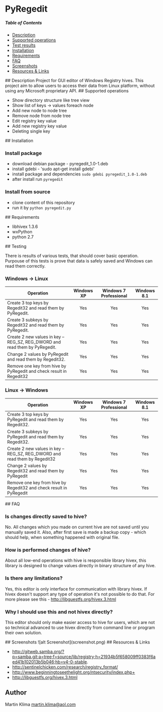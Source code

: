 # PyRegedit

##### Table of Contents  
* [Description](#description)  
* [Supported operations](#operations)  
* [Test results](#testing)  
* [Installation](#install)  
* [Requirements](#requirements)  
* [FAQ](#faq) 
* [Screenshots](#screenshots)  
* [Resources & Links](#resources_links)  

<a name="description"/>
## Description
Project for GUI editor of Windows Registry hives.
This project aim to allow users to access their data from Linux platform,
without using any Microsoft proprietary API.

<a name="operations"/>
## Supported operations

* Show directory structure like tree view
* Show list of keys -> values foreach node
* Add new node to node tree
* Remove node from node tree
* Edit registry key value
* Add new registry key value
* Deleting single key

<a name="install"/>
## Installation

### Install package

* download debian package - pyregedit_1.0-1.deb
* install gdebi - 'sudo apt-get install gdebi'
* install package and dependencies `sudo gdebi pyregedit_1.0-1.deb`
* after install run `pyregedit`

### Install from source

* clone content of this repository
* run it by `python pyregedit.py`

<a name="requirements"/>
## Requirements

* libhivex 1.3.6
* wxPython
* python 2.7

<a name="testing"/>
## Testing

There is results of various tests, that should cover basic operation. Purpouse
of this tests is prove that data is safely saved and Windows can read them correctly.


### Windows -> Linux

| Operation | Windows XP | Windows 7 Professional | Windows 8.1 |
| ------------- |:-----------:|:-------------:|:-----------:|
| Create 3 top keys by Regedit32 and read them by PyRegedit. | Yes | Yes | Yes | Yes |
| Create 3 subkeys by Regedit32 and read them by PyRegedit.	 | Yes | Yes | Yes | Yes |
| Create 2 new values in key  – REG_SZ, REG_DWORD and read them by PyRegedit. | Yes | Yes | Yes | Yes |
| Change 2 values by PyRegedit and read them by Regedit32. | Yes | Yes | Yes | Yes |
| Remove one key from hive by PyRegedit and check result in Regedit32 | Yes | Yes | Yes | Yes |

### Linux -> Windows

| Operation | Windows XP | Windows 7 Professional | Windows 8.1 |
| ------------- |:-----------:|:-------------:|:-----------:|
| Create 3 top keys by PyRegedit and read them by Regedit32. | Yes | Yes | Yes | Yes |
| Create 3 subkeys by PyRegedit and read them by Regedit32.	 | Yes | Yes | Yes | Yes |
| Create 2 new values in key  – REG_SZ, REG_DWORD and read them by Regedit32 | Yes | Yes | Yes | Yes |
| Change 2 values by Regedit32 and read them by PyRegedit | Yes | Yes | Yes | Yes |
| Remove one key from hive by Regedit32 and check result in PyRegedit | Yes | Yes | Yes | Yes |

<a name="faq">
## FAQ

### Is changes directly saved to hive?

No. All changes which you made on current hive are not saved until you
manually saved it. Also, after first save is made a backup copy - which
should help, when something happened with original file.

### How is performed changes of hive?

About all low-end operations with hive is responsible library hivex,
this library is designed to change values directly in binary structure of
any hive.

### Is there any limitations?

Yes, this editor is only interface for communication with library hivex. If
hivex doesn't support any type of operation it's not possible to do that. For
more please see this - http://libguestfs.org/hivex.3.html



### Why I should use this and not hivex directly?

This editor should only make easier access to hive for users, which are not
so technical advanced to use hivex directly from command line or program their
own solution.

<a name="screenshots"/>
## Screenshots
![alt Screenshot](screenshot.png)

<a name="resources_links"/>
## Resources & Links

* http://gitweb.samba.org/?p=samba.git;a=tree;f=source/lib/registry;h=21934b5f658009ff0383f6aed41b102013b5b046;hb=v4-0-stable.
* http://sentinelchicken.com/research/registry_format/
* http://www.beginningtoseethelight.org/ntsecurity/index.php+
* http://libguestfs.org/hivex.3.html

## Author

Martin Klíma <martin.klima@aol.com>
